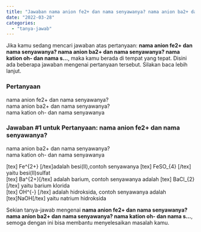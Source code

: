 ```yaml
---
title: "Jawaban nama anion fe2+ dan nama senyawanya? nama anion ba2+ dan nama senyawanya? nama kation oh- dan nama s..."
date: "2022-03-28"
categories: 
  - "tanya-jawab"
---
```


Jika kamu sedang mencari jawaban atas pertanyaan: **nama anion fe2+ dan nama senyawanya? nama anion ba2+ dan nama senyawanya? nama kation oh- dan nama s...**, maka kamu berada di tempat yang tepat. Disini ada beberapa jawaban mengenai pertanyaan tersebut. Silakan baca lebih lanjut.

### Pertanyaan

nama anion fe2+ dan nama senyawanya?  
nama anion ba2+ dan nama senyawanya?  
nama kation oh- dan nama senyawanya  

### Jawaban #1 untuk Pertanyaan: nama anion fe2+ dan nama senyawanya?  
nama anion ba2+ dan nama senyawanya?  
nama kation oh- dan nama senyawanya  

\[tex\] Fe^{2+} \[/tex\]adalah besi(II),contoh senyawanya \[tex\] FeSO\_{4} \[/tex\] yaitu besi(II)sulfat  
\[tex\] Ba^{2+}\[/tex\] adalah barium, contoh senyawanya adalah \[tex\] BaCl\_{2} \[/tex\] yaitu barium klorida  
\[tex\] OH^{-} \[/tex\] adalah hidroksida, contoh senyawanya adalah \[tex\]NaOH\[/tex\] yaitu natrium hidroksida  

Sekian tanya-jawab mengenai **nama anion fe2+ dan nama senyawanya? nama anion ba2+ dan nama senyawanya? nama kation oh- dan nama s...**, semoga dengan ini bisa membantu menyelesaikan masalah kamu.
